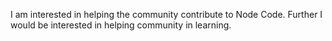
I am interested in helping the community contribute to Node Code. 
Further I would be interested in helping community in  learning.
